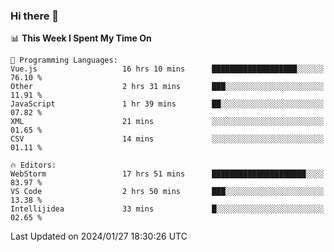 ### Hi there 👋

<!--
**asdf12303116/asdf12303116** is a ✨ _special_ ✨ repository because its `README.md` (this file) appears on your GitHub profile.

Here are some ideas to get you started:

- 🔭 I’m currently working on ...
- 🌱 I’m currently learning ...
- 👯 I’m looking to collaborate on ...
- 🤔 I’m looking for help with ...
- 💬 Ask me about ...
- 📫 How to reach me: ...
- 😄 Pronouns: ...
- ⚡ Fun fact: ...
-->

<!--START_SECTION:waka-->
📊 **This Week I Spent My Time On** 

```text
💬 Programming Languages: 
Vue.js                   16 hrs 10 mins      ███████████████████░░░░░░   76.10 % 
Other                    2 hrs 31 mins       ███░░░░░░░░░░░░░░░░░░░░░░   11.91 % 
JavaScript               1 hr 39 mins        ██░░░░░░░░░░░░░░░░░░░░░░░   07.82 % 
XML                      21 mins             ░░░░░░░░░░░░░░░░░░░░░░░░░   01.65 % 
CSV                      14 mins             ░░░░░░░░░░░░░░░░░░░░░░░░░   01.11 % 

🔥 Editors: 
WebStorm                 17 hrs 51 mins      █████████████████████░░░░   83.97 % 
VS Code                  2 hrs 50 mins       ███░░░░░░░░░░░░░░░░░░░░░░   13.38 % 
Intellijidea             33 mins             █░░░░░░░░░░░░░░░░░░░░░░░░   02.65 % 
```


 Last Updated on 2024/01/27 18:30:26 UTC
<!--END_SECTION:waka-->
